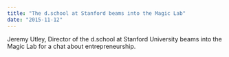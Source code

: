 ```yaml
---
title: "The d.school at Stanford beams into the Magic Lab"
date: "2015-11-12"
---
```

Jeremy Utley, Director of the d.school at Stanford University beams into the Magic Lab for a chat about entrepreneurship.